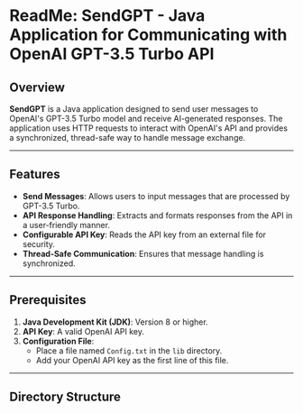 # ReadMe: SendGPT - Java Application for Communicating with OpenAI GPT-3.5 Turbo API

## Overview

**SendGPT** is a Java application designed to send user messages to OpenAI's GPT-3.5 Turbo model and receive AI-generated responses. The application uses HTTP requests to interact with OpenAI's API and provides a synchronized, thread-safe way to handle message exchange.

---

## Features

- **Send Messages**: Allows users to input messages that are processed by GPT-3.5 Turbo.
- **API Response Handling**: Extracts and formats responses from the API in a user-friendly manner.
- **Configurable API Key**: Reads the API key from an external file for security.
- **Thread-Safe Communication**: Ensures that message handling is synchronized.

---

## Prerequisites

1. **Java Development Kit (JDK)**: Version 8 or higher.
2. **API Key**: A valid OpenAI API key.
3. **Configuration File**:
   - Place a file named `Config.txt` in the `lib` directory.
   - Add your OpenAI API key as the first line of this file.

---

## Directory Structure

